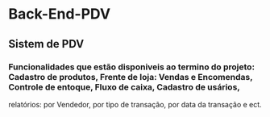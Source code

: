 # Back-End-PDV
## Sistem de PDV
### Funcionalidades que estão disponiveis ao termino do projeto: Cadastro de produtos, Frente de loja: Vendas e Encomendas, Controle de entoque, Fluxo de caixa, Cadastro de usários,
relatórios: por Vendedor, por tipo de transação, por data da transação e ect.
